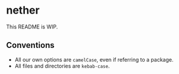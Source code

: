 # nether

This README is WIP.

## Conventions

- All our own options are `camelCase`, even if referring to a package.
- All files and directories are `kebab-case`.
